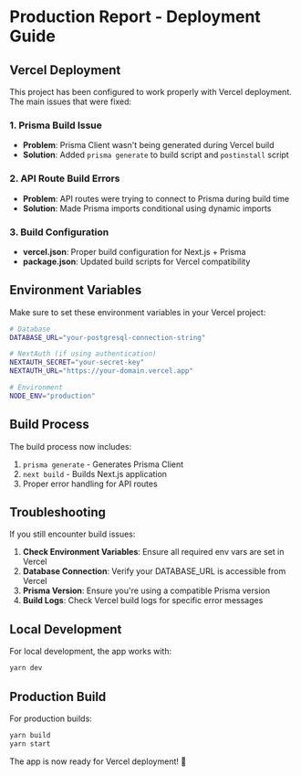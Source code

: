 # Production Report - Deployment Guide

## Vercel Deployment

This project has been configured to work properly with Vercel deployment. The main issues that were fixed:

### 1. Prisma Build Issue
- **Problem**: Prisma Client wasn't being generated during Vercel build
- **Solution**: Added `prisma generate` to build script and `postinstall` script

### 2. API Route Build Errors
- **Problem**: API routes were trying to connect to Prisma during build time
- **Solution**: Made Prisma imports conditional using dynamic imports

### 3. Build Configuration
- **vercel.json**: Proper build configuration for Next.js + Prisma
- **package.json**: Updated build scripts for Vercel compatibility

## Environment Variables

Make sure to set these environment variables in your Vercel project:

```bash
# Database
DATABASE_URL="your-postgresql-connection-string"

# NextAuth (if using authentication)
NEXTAUTH_SECRET="your-secret-key"
NEXTAUTH_URL="https://your-domain.vercel.app"

# Environment
NODE_ENV="production"
```

## Build Process

The build process now includes:
1. `prisma generate` - Generates Prisma Client
2. `next build` - Builds Next.js application
3. Proper error handling for API routes

## Troubleshooting

If you still encounter build issues:

1. **Check Environment Variables**: Ensure all required env vars are set in Vercel
2. **Database Connection**: Verify your DATABASE_URL is accessible from Vercel
3. **Prisma Version**: Ensure you're using a compatible Prisma version
4. **Build Logs**: Check Vercel build logs for specific error messages

## Local Development

For local development, the app works with:
```bash
yarn dev
```

## Production Build

For production builds:
```bash
yarn build
yarn start
```

The app is now ready for Vercel deployment! 🚀
